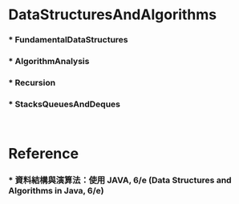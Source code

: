 DataStructuresAndAlgorithms
=====
### * FundamentalDataStructures
### * AlgorithmAnalysis
### * Recursion
### * StacksQueuesAndDeques
<br />

Reference
=====
### * 資料結構與演算法：使用 JAVA, 6/e (Data Structures and Algorithms in Java, 6/e)
